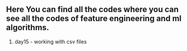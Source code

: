 ## Here You can find all the codes where you can see all the codes of feature engineering and ml algorithms.

1. day15 - working with csv files
